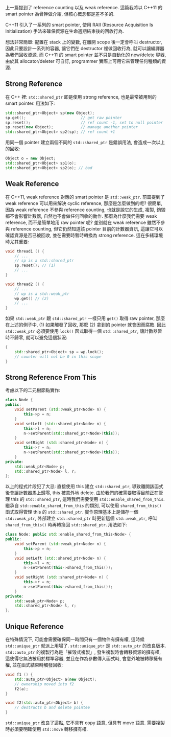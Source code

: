 <!--
.. title: Garbage Collection (2)
.. slug: garbage-collection-2
.. date: 2012/08/03 04:08:22
.. tags:
.. link:
.. description:
.. type: text
-->

上一篇提到了 reference counting 以及 weak reference. 這篇我將以 C++11 的 smart pointer 為骨幹做介紹, 但核心概念都是差不多的.

C++11 引入了一系列的 smart pointer, 使用 RAII (Resource Acquisition Is Initialization) 手法來確保資源在生命週期結束後的回收行為.

想法非常簡單: 配置在 stack 上的變數, 在離開 scope 後一定會呼叫 destructor, 因此只要設計一系列的容器, 讓它們在 destructor 裡做回收行為, 就可以讓編譯器為我們回收資源. 而 C++11 的 smart pointer 並不只是自動化的 new/delete 容器, 由於其 allocator/deleter 可自訂, programmer 實際上可用它來管理任何種類的資源.

## Strong Reference

在 C++ 裡: `std::shared_ptr` 即是使用 strong reference, 也是最常被用到的 smart pointer. 用法如下:

```cpp
std::shared_ptr<Object> sp(new Object);
sp.get();                        // get raw pointer
sp.reset();                      // ref count -1, set to null pointer
sp.reset(new Object);            // manage another pointer
std::shared_ptr<Object> sp2(sp); // ref count +1
```

用同一個 pointer 建立兩個不同的 `std::shared_ptr` 是錯誤用法, 會造成一次以上的回收:

```cpp
Object o = new Object;
std::shared_ptr<Object> sp1(o);
std::shared_ptr<Object> sp2(o); // bad
```

## Weak Reference

在 C++11, weak reference 對應的 smart pointer 是 `std::weak_ptr`. 前篇提到了 weak reference 可以用來解決 cyclic reference, 那麼是怎麼做到的呢? 很簡單, 因為 weak reference 不參與 reference counting, 也就是說它的生成, 複製, 銷毀都不會影響計數器, 自然也不會做任何回收的動作.
那麼為什麼我們需要 weak reference, 而不是簡單地用 raw pointer 呢? 差別就在 weak reference 雖然不參與 reference counting, 但它仍然知道該 pointer 目前的計數器資訊, 這讓它可以確認資源是否已被回收, 並在需要時暫時轉換為 strong reference. 這在多緒環境時尤其重要:

```cpp
void thread1 () {
    // ...
    // sp is a std::shared_ptr
    sp.reset(); // (1)
    // ...
}

void thread2 () {
    // ...
    // wp is a std::weak_ptr
    wp.get() // (2)
    // ...
}
```

如果 `std::weak_ptr` 跟 `std::shared_ptr` 一樣只用 `get()` 取得 raw pointer, 那麼在上述的例子中, (1) 如果觸發了回收, 那麼 (2) 拿到的 pointer 就會因而腐敗. 因此 `std::weak_ptr` 必須要使用 `lock()` 函式取得一個 `std::shared_ptr`, 讓計數器暫時不歸零, 就可以避免這個狀況:

```cpp
{
    std::shared_ptr<Object> sp = wp.lock();
    // counter will not be 0 in this scope
}
```

## Strong Reference From This

考慮以下的二元樹節點實作:

```cpp
class Node {
public:
    void setParent (std::weak_ptr<Node> n) {
        this->p = n;
    }
    void setLeft (std::shared_ptr<Node> n) {
        this->l = n;
        n->setParent(std::shared_ptr<Node>(this));
    }
    void setRight (std::shared_ptr<Node> n) {
        this->r = n;
        n->setParent(std::shared_ptr<Node>(this));
    }
private:
    std::weak_ptr<Node> p;
    std::shared_ptr<Node> l, r;
};
```

以上的程式片段犯了大忌: 直接使用 this 建立 `std::shared_ptr`, 導致離開該函式後會讓計數器馬上歸零, this 被意外地 delete.
由於我們的確需要取得目前正在管理 this 的 `std::shared_ptr`, 這時我們需要使用 `std::enable_shared_from_this`. 繼承自 `std::enable_shared_from_this` 的類別, 可以使用 `shared_from_this()` 函式取得管理 this 的 `std::shared_ptr`. 實作原理基本上是儲存一個 `std::weak_ptr`, 外部建立 `std::shared_ptr` 時更新這個 `std::weak_ptr`, 呼叫 `shared_from_this()` 時再轉換回 `std::shared_ptr`. 用法如下:

```cpp
class Node: public std::enable_shared_from_this<Node> {
public:
    void setParent (std::weak_ptr<Node> n) {
        this->p = n;
    }
    void setLeft (std::shared_ptr<Node> n) {
        this->l = n;
        n->setParent(this->shared_from_this());
    }
    void setRight (std::shared_ptr<Node> n) {
        this->r = n;
        n->setParent(this->shared_from_this());
    }
private:
    std::weak_ptr<Node> p;
    std::shared_ptr<Node> l, r;
};
```

## Unique Reference

在特殊情況下, 可能會需要確保同一時間只有一個物件有擁有權, 這時候 `std::unique_ptr` 就派上用場了. `std::unique_ptr` 是 `std::auto_ptr` 的改良版本. `std::auto_ptr` 的複製行為是「摧毀式複製」, 發生複製時會轉移資源的擁有權, 這使得它無法被用於標準容器, 並且在作為參數傳入函式時, 會意外地被轉移擁有權, 並在函式結束時觸發回收:

```cpp
void f1 () {
    std::auto_ptr<Object> a(new Object);
    // ownership moved into f2
    f2(a);
}

void f2(std::auto_ptr<Object> b) {
    // destructs b and delete pointee
}
```

`std::unique_ptr` 改良了這點, 它不具有 copy 語意, 但具有 move 語意. 需要複製時必須要明確使用 `std::move` 轉移擁有權.
